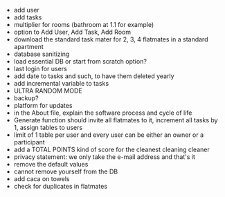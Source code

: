 - add user 
- add tasks
- multiplier for rooms (bathroom at 1.1 for example)
- option to Add User, Add Task, Add Room
- download the standard task mater for 2, 3, 4 flatmates in a standard apartment
- database sanitizing
- load essential DB or start from scratch option? 
- last login for users
- add date to tasks and such, to have them deleted yearly
- add incremental variable to tasks
- ULTRA RANDOM MODE
- backup?
- platform for updates
- in the About file, explain the software process and cycle of life
- Generate function should invite all flatmates to it, increment all tasks by 1, assign tables to users 
- limit of 1 table per user and every user can be either an owner or a participant
- add a TOTAL POINTS kind of score for the cleanest cleaning cleaner 
- privacy statement: we only take the e-mail address and that's it 
- remove the default values 
- cannot remove yourself from the DB
- add caca on towels  
- check for duplicates in flatmates 
